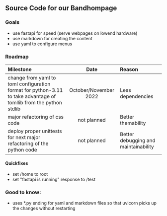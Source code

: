 
## Source Code for our Bandhompage

### Goals

* use fastapi for speed (serve webpages on lowend hardware)
* use markdown for creating the content
* use yaml to configure menus


### Roadmap 
| Milestone                                                                                                         | Date                  | Reason                               |
| :-                                                                                                                | :-:                   | :-                                   |
| change from yaml to toml configuration format for python-3.11 to take advantage of tomllib from the python stdlib | October/November 2022 | Less dependencies                    |
| major refactoring of css code                                                                                     | not planned           | Better themability                   |
| deploy proper unittests for next major refactoring of the python code                                             | not planned           | Better debugging and maintainability |
   
#### Quickfixes
  - set /home to root
  - set "fastapi is running" response to /test


### Good to know:
  - uses *.py ending for yaml and markdown files so that uvicorn picks up the changes without restarting
